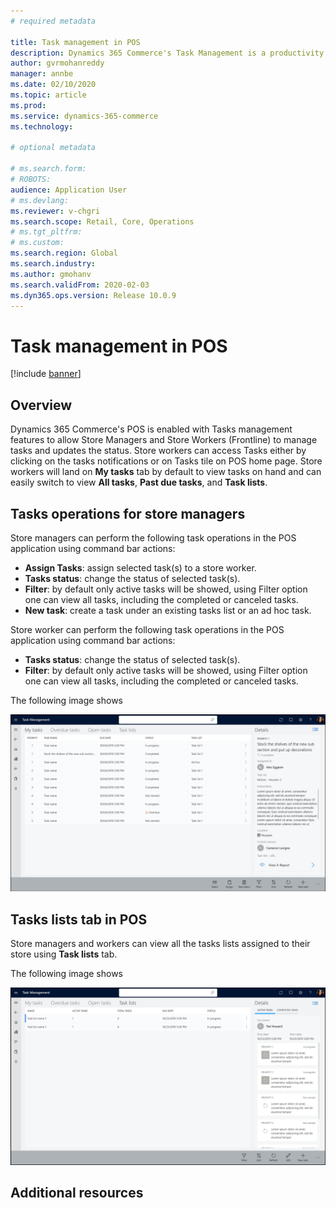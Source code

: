 ```yaml
---
# required metadata

title: Task management in POS
description: Dynamics 365 Commerce's Task Management is a productivity feature, for Firstline manager (Regional/Store) and Firstline workers, that gives an ability to create tasks lists , manage assignment criteria, and track status, in an integrated way between Backoffice and POS applications.
author: gvrmohanreddy
manager: annbe
ms.date: 02/10/2020
ms.topic: article
ms.prod: 
ms.service: dynamics-365-commerce
ms.technology: 

# optional metadata

# ms.search.form:  
# ROBOTS: 
audience: Application User
# ms.devlang: 
ms.reviewer: v-chgri
ms.search.scope: Retail, Core, Operations
# ms.tgt_pltfrm: 
# ms.custom: 
ms.search.region: Global
ms.search.industry: 
ms.author: gmohanv
ms.search.validFrom: 2020-02-03
ms.dyn365.ops.version: Release 10.0.9
---
```


# Task management in POS

[!include [banner](includes/banner.md)]

## Overview

Dynamics 365 Commerce's POS is enabled with Tasks management features to allow Store Managers and Store Workers (Frontline) to manage tasks and updates the status. Store workers can access Tasks either by clicking on the tasks notifications or on Tasks tile on POS home page.  Store workers will land on **My tasks** tab by default to view tasks on hand and can easily switch to view **All tasks**, **Past due tasks**, and **Task lists**. 

## Tasks operations for store managers

Store managers can perform the following task operations in the POS application using command bar actions:

- **Assign Tasks**: assign selected task(s) to a store worker.
- **Tasks status**:  change the status of selected task(s).
- **Filter**: by default only active tasks will be showed, using Filter option one can view all tasks, including the completed or canceled tasks. 
- **New task**: create a task under an existing tasks list or an ad hoc task.

Store worker can perform the following task operations in the POS application using command bar actions:

- **Tasks status**:  change the status of selected task(s).
- **Filter**: by default only active tasks will be showed, using Filter option one can view all tasks, including the completed or canceled tasks. 

The following image shows

![Dynamics 365 Commerce - Task management](media/POS-task-management.png)

## Tasks lists tab in POS

Store managers and workers can view all the tasks lists assigned to their store using **Task lists** tab.

The following image shows

![Dynamics 365 Commerce - Task management](media/POS-task-lists-management.png)

## Additional resources



